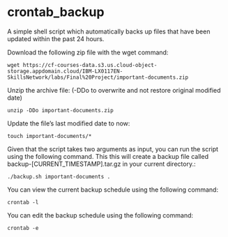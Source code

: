 # crontab_backup
A simple shell script which automatically backs up files that have been updated within the past 24 hours.


Download the following zip file with the wget command:
<pre><code>wget https://cf-courses-data.s3.us.cloud-object-storage.appdomain.cloud/IBM-LX0117EN-SkillsNetwork/labs/Final%20Project/important-documents.zip</code></pre>


Unzip the archive file: (-DDo to overwrite and not restore original modified date)
<pre><code>unzip -DDo important-documents.zip</pre></code>


Update the file’s last modified date to now:
<pre><code>touch important-documents/*</pre></code>


Given that the script takes two arguments as input, you can run the script using the following command. This this will create a backup file called backup-[CURRENT_TIMESTAMP].tar.gz in your current directory.:
<pre><code>./backup.sh important-documents .</pre></code>





You can view the current backup schedule using the following command:
<pre><code>crontab -l</pre></code>


You can edit the backup schedule using the following command:
<pre><code>crontab -e</pre></code>
